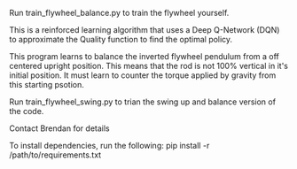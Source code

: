 Run train_flywheel_balance.py to train the flywheel yourself.

This is a reinforced learning algorithm that uses a 
Deep Q-Network (DQN) to approximate the Quality function
to find the optimal policy.

This program learns to balance the inverted flywheel pendulum from
a off centered upright position. This means that the rod is not 100% 
vertical in it's initial position. It must learn to counter the torque
applied by gravity from this starting psotion.

Run train_flywheel_swing.py to trian the swing up and balance version
of the code. 


Contact Brendan for details

To install dependencies, run the following:
pip install -r /path/to/requirements.txt
